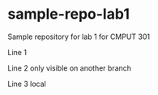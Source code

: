 # sample-repo-lab1
Sample repository for lab 1 for CMPUT 301

Line 1

Line 2 only visible on another branch

Line 3 local


